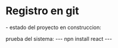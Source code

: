 <h1> Registro en git</h1>
- estado del proyecto en construccion:

prueba del sistema:
--- npn install react ---
